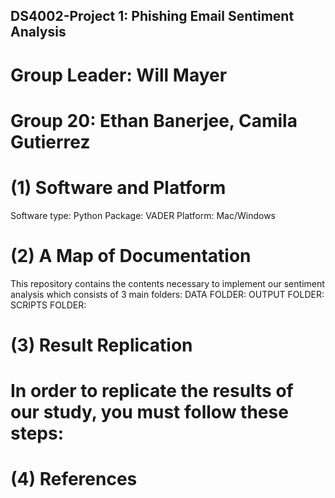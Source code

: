 ## DS4002-Project 1: Phishing Email Sentiment Analysis 
# Group Leader: Will Mayer
# Group 20: Ethan Banerjee, Camila Gutierrez

# (1) Software and Platform
Software type: Python
Package: VADER
Platform: Mac/Windows
# (2) A Map of Documentation
This repository contains the contents necessary to implement our sentiment analysis which consists of 3 main folders:
DATA FOLDER: 
OUTPUT FOLDER: 
SCRIPTS FOLDER: 
# (3) Result Replication

# In order to replicate the results of our study, you must follow these steps:

# (4) References
